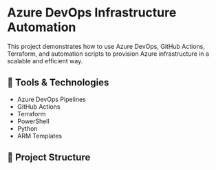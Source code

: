 # Azure DevOps Infrastructure Automation

This project demonstrates how to use Azure DevOps, GitHub Actions, Terraform, and automation scripts to provision Azure infrastructure in a scalable and efficient way.

## 🔧 Tools & Technologies
- Azure DevOps Pipelines
- GitHub Actions
- Terraform
- PowerShell
- Python
- ARM Templates

## 📁 Project Structure



